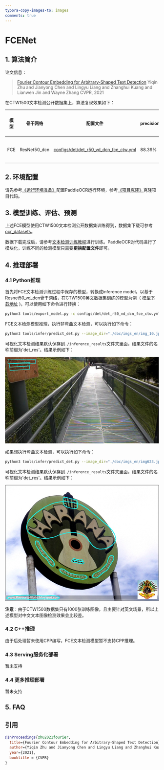 ```yaml
---
typora-copy-images-to: images
comments: true
---
```


# FCENet

## 1. 算法简介

论文信息：
> [Fourier Contour Embedding for Arbitrary-Shaped Text Detection](https://arxiv.org/abs/2104.10442)
> Yiqin Zhu and Jianyong Chen and Lingyu Liang and Zhanghui Kuang and Lianwen Jin and Wayne Zhang
> CVPR, 2021

在CTW1500文本检测公开数据集上，算法复现效果如下：

| 模型  |骨干网络|配置文件|precision|recall|Hmean|下载链接|
|-----| --- | --- | --- | --- | --- | --- |
| FCE | ResNet50_dcn | [configs/det/det_r50_vd_dcn_fce_ctw.yml](../../configs/det/det_r50_vd_dcn_fce_ctw.yml)| 88.39%|82.18%|85.27%|[训练模型](https://paddleocr.bj.bcebos.com/contribution/det_r50_dcn_fce_ctw_v2.0_train.tar)|

## 2. 环境配置

请先参考[《运行环境准备》](../../ppocr/environment.md)配置PaddleOCR运行环境，参考[《项目克隆》](../../ppocr/blog/clone.md)克隆项目代码。

## 3. 模型训练、评估、预测

上述FCE模型使用CTW1500文本检测公开数据集训练得到，数据集下载可参考 [ocr_datasets](../../datasets/ocr_datasets.md)。

数据下载完成后，请参考[文本检测训练教程](../../ppocr/model_train/detection.md)进行训练。PaddleOCR对代码进行了模块化，训练不同的检测模型只需要**更换配置文件**即可。

## 4. 推理部署

### 4.1 Python推理

首先将FCE文本检测训练过程中保存的模型，转换成inference model。以基于Resnet50_vd_dcn骨干网络，在CTW1500英文数据集训练的模型为例（ [模型下载地址](https://paddleocr.bj.bcebos.com/contribution/det_r50_dcn_fce_ctw_v2.0_train.tar) )，可以使用如下命令进行转换：

```bash
python3 tools/export_model.py -c configs/det/det_r50_vd_dcn_fce_ctw.yml -o Global.pretrained_model=./det_r50_dcn_fce_ctw_v2.0_train/best_accuracy  Global.save_inference_dir=./inference/det_fce
```

FCE文本检测模型推理，执行非弯曲文本检测，可以执行如下命令：

```bash
python3 tools/infer/predict_det.py --image_dir="./doc/imgs_en/img_10.jpg" --det_model_dir="./inference/det_fce/" --det_algorithm="FCE" --det_fce_box_type=quad
```

可视化文本检测结果默认保存到`./inference_results`文件夹里面，结果文件的名称前缀为'det_res'。结果示例如下：

![img](./images/det_res_img_10_fce.jpg)

如果想执行弯曲文本检测，可以执行如下命令：

```bash
python3 tools/infer/predict_det.py --image_dir="./doc/imgs_en/img623.jpg" --det_model_dir="./inference/det_fce/" --det_algorithm="FCE" --det_fce_box_type=poly
```

可视化文本检测结果默认保存到`./inference_results`文件夹里面，结果文件的名称前缀为'det_res'。结果示例如下：

![img](./images/det_res_img623_fce.jpg)

**注意**：由于CTW1500数据集只有1000张训练图像，且主要针对英文场景，所以上述模型对中文文本图像检测效果会比较差。

### 4.2 C++推理

由于后处理暂未使用CPP编写，FCE文本检测模型暂不支持CPP推理。

### 4.3 Serving服务化部署

暂未支持

### 4.4 更多推理部署

暂未支持

## 5. FAQ

## 引用

```bibtex
@InProceedings{zhu2021fourier,
  title={Fourier Contour Embedding for Arbitrary-Shaped Text Detection},
  author={Yiqin Zhu and Jianyong Chen and Lingyu Liang and Zhanghui Kuang and Lianwen Jin and Wayne Zhang},
  year={2021},
  booktitle = {CVPR}
}
```
